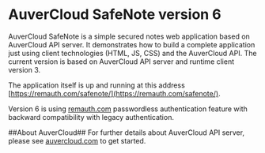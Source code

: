 AuverCloud SafeNote version 6
===

AuverCloud SafeNote is a simple secured notes web application based on AuverCloud API server. 
It demonstrates how to build a complete application just using client technologies (HTML, JS, CSS) and the AuverCloud API.
The current version is based on AuverCloud API server and runtime client version 3.  

The application itself is up and running at this address [https://remauth.com/safenote/](https://remauth.com/safenote/).

Version 6 is using [remauth.com](https://remauth.com) passwordless authentication feature with backward compatibility with legacy authentication.

##About AuverCloud##
For further details about AuverCloud API server, please see [auvercloud.com](https://www.auvercloud.com) to get started.
